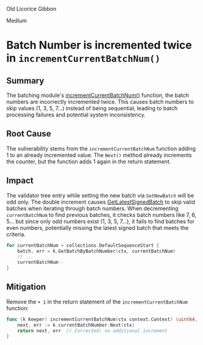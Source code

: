 Old Licorice Gibbon

Medium

# Batch Number is incremented twice in `incrementCurrentBatchNum()`

## Summary
The batching module's [incrementCurrentBatchNum()](https://github.com/sherlock-audit/2024-12-seda-protocol/blob/main/seda-chain/x/batching/keeper/batch.go#L20) function, the batch numbers are incorrectly incremented twice. This causes batch numbers to skip values (1, 3, 5, 7...) instead of being sequential, leading to batch processing failures and potential system inconsistency.

## Root Cause
The vulnerability stems from the `incrementCurrentBatchNum` function adding 1 to an already incremented value. The `Next()` method already increments the counter, but the function adds 1 again in the return statement.

## Impact 
The validator tree entry while setting the new batch via `SetNewBatch` will be odd only. The double increment causes [GetLatestSignedBatch](https://github.com/sherlock-audit/2024-12-seda-protocol/blob/main/seda-chain/x/batching/keeper/batch.go#L108) to skip valid batches when iterating through batch numbers. When decrementing `currentBatchNum` to find previous batches, it checks batch numbers like 7, 6, 5... but since only odd numbers exist (1, 3, 5, 7...), it fails to find batches for even numbers, potentially missing the latest signed batch that meets the criteria.

```go
for currentBatchNum > collections.DefaultSequenceStart {
    batch, err = k.GetBatchByBatchNumber(ctx, currentBatchNum)
    // ...
    currentBatchNum--
}
```

## Mitigation

Remove the `+ 1` in the return statement of the `incrementCurrentBatchNum` function:

```go
func (k Keeper) incrementCurrentBatchNum(ctx context.Context) (uint64, error) {
    next, err := k.currentBatchNumber.Next(ctx)
    return next, err  // Corrected: no additional increment
}
```


